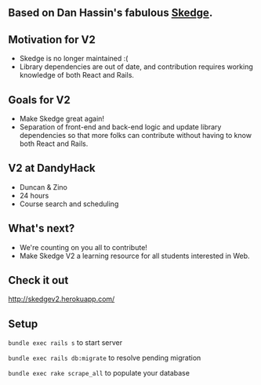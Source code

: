 ## Based on Dan Hassin's fabulous [Skedge](https://github.com/RocHack/skedge).

## Motivation for V2
* Skedge is no longer maintained :(
* Library dependencies are out of date, and contribution requires working knowledge of both React and Rails.

## Goals for V2
* Make Skedge great again!
* Separation of front-end and back-end logic and update library dependencies so that more folks can contribute without having to know both React and Rails.

## V2 at DandyHack
* Duncan & Zino
* 24 hours
* Course search and scheduling

## What's next?
* We're counting on you all to contribute!
* Make Skedge V2 a learning resource for all students interested in Web.

## Check it out
http://skedgev2.herokuapp.com/


## Setup
`bundle exec rails s` to start server

`bundle exec rails db:migrate` to resolve pending migration

`bundle exec rake scrape_all` to populate your database

